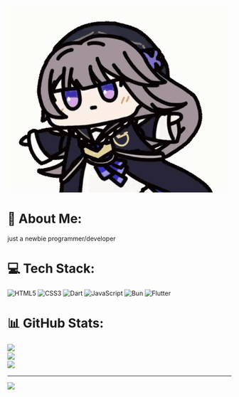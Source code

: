 ![kururing](kururin-kuru-kuru.gif)

# 💫 About Me:
just a newbie programmer/developer


# 💻 Tech Stack:
![HTML5](https://img.shields.io/badge/html5-%23E34F26.svg?style=for-the-badge&logo=html5&logoColor=white) ![CSS3](https://img.shields.io/badge/css3-%231572B6.svg?style=for-the-badge&logo=css3&logoColor=white) ![Dart](https://img.shields.io/badge/dart-%230175C2.svg?style=for-the-badge&logo=dart&logoColor=white) ![JavaScript](https://img.shields.io/badge/javascript-%23323330.svg?style=for-the-badge&logo=javascript&logoColor=%23F7DF1E) ![Bun](https://img.shields.io/badge/Bun-%23000000.svg?style=for-the-badge&logo=bun&logoColor=white) ![Flutter](https://img.shields.io/badge/Flutter-%2302569B.svg?style=for-the-badge&logo=Flutter&logoColor=white)
# 📊 GitHub Stats:
![](https://github-readme-stats.vercel.app/api?username=riido&theme=blueberry&hide_border=false&include_all_commits=true&count_private=false)<br/>
![](https://github-readme-streak-stats.herokuapp.com/?user=riido&theme=blueberry&hide_border=false)<br/>
![](https://github-readme-stats.vercel.app/api/top-langs/?username=riido&theme=blueberry&hide_border=false&include_all_commits=true&count_private=false&layout=compact)

---
[![](https://visitcount.itsvg.in/api?id=riido&icon=0&color=6)](https://visitcount.itsvg.in)

<!-- Proudly created with GPRM ( https://gprm.itsvg.in ) -->
